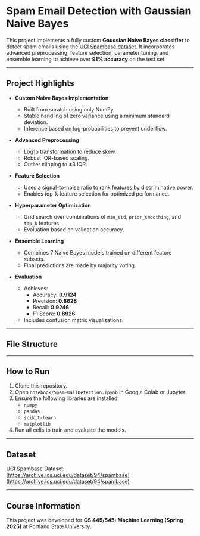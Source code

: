 # Spam Email Detection with Gaussian Naive Bayes

This project implements a fully custom **Gaussian Naive Bayes classifier** to detect spam emails using the [UCI Spambase dataset](https://archive.ics.uci.edu/dataset/94/spambase). It incorporates advanced preprocessing, feature selection, parameter tuning, and ensemble learning to achieve over **91% accuracy** on the test set.

---

## Project Highlights

- **Custom Naive Bayes Implementation**
  - Built from scratch using only NumPy.
  - Stable handling of zero variance using a minimum standard deviation.
  - Inference based on log-probabilities to prevent underflow.

- **Advanced Preprocessing**
  - Log1p transformation to reduce skew.
  - Robust IQR-based scaling.
  - Outlier clipping to ±3 IQR.

- **Feature Selection**
  - Uses a signal-to-noise ratio to rank features by discriminative power.
  - Enables top-k feature selection for optimized performance.

- **Hyperparameter Optimization**
  - Grid search over combinations of `min_std`, `prior_smoothing`, and `top_k` features.
  - Evaluation based on validation accuracy.

- **Ensemble Learning**
  - Combines 7 Naive Bayes models trained on different feature subsets.
  - Final predictions are made by majority voting.

- **Evaluation**
  - Achieves:
    - Accuracy: **0.9124**
    - Precision: **0.8628**
    - Recall: **0.9246**
    - F1 Score: **0.8926**
  - Includes confusion matrix visualizations.

---

## File Structure

---

## How to Run

1. Clone this repository.
2. Open `notebook/SpamEmailDetection.ipynb` in Google Colab or Jupyter.
3. Ensure the following libraries are installed:
   - `numpy`
   - `pandas`
   - `scikit-learn`
   - `matplotlib`
4. Run all cells to train and evaluate the models.

---

## Dataset

UCI Spambase Dataset:  
[https://archive.ics.uci.edu/dataset/94/spambase](https://archive.ics.uci.edu/dataset/94/spambase)

---

## Course Information

This project was developed for **CS 445/545: Machine Learning (Spring 2025)** at Portland State University.
